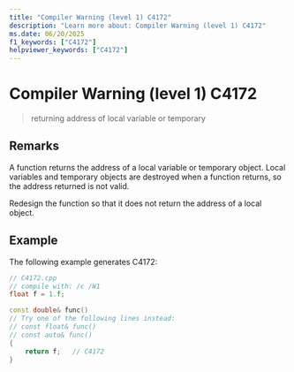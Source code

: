 ```yaml
---
title: "Compiler Warning (level 1) C4172"
description: "Learn more about: Compiler Warning (level 1) C4172"
ms.date: 06/20/2025
f1_keywords: ["C4172"]
helpviewer_keywords: ["C4172"]
---
```

# Compiler Warning (level 1) C4172

> returning address of local variable or temporary

## Remarks

A function returns the address of a local variable or temporary object. Local variables and temporary objects are destroyed when a function returns, so the address returned is not valid.

Redesign the function so that it does not return the address of a local object.

## Example

The following example generates C4172:

```cpp
// C4172.cpp
// compile with: /c /W1
float f = 1.f;

const double& func()
// Try one of the following lines instead:
// const float& func()
// const auto& func()
{
    return f;   // C4172
}
```
